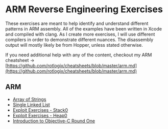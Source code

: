 # ARM Reverse Engineering Exercises

These exercises are meant to help identify and understand different patterns in ARM assembly.  All of the examples have been written in Xcode and compiled with clang.  As I create more exercises, I will use different compilers in order to demonstrate different nuances.  The disassembly output will mostly likely be from Hopper, unless stated otherwise.

If you need additional help with any of the content, checkout my ARM cheatsheet -> [https://github.com/rotlogix/cheatsheets/blob/master/arm.md](https://github.com/rotlogix/cheatsheets/blob/master/arm.md)

## ARM 

- [Array of Strings](https://github.com/rotlogix/Exercises/blob/master/arm/array_of_strings_arm.md) 
- [Single Linked List](https://github.com/rotlogix/Exercises/blob/master/arm/single_linked_list_01_arm.md) 
- [Exploit Exercises - Stack0](https://github.com/rotlogix/arm_reverse_engineering_exercises/blob/master/arm/exploit_exercises_stack0_arm.md)
- [Exploit Exercises - Heap0](https://github.com/rotlogix/Exercises/blob/master/arm/exploit_exercises_heap0_arm.md)
- [Introduction to Objective-C Round One](https://github.com/rotlogix/Exercises/blob/master/arm/objc_intro_001.md)
